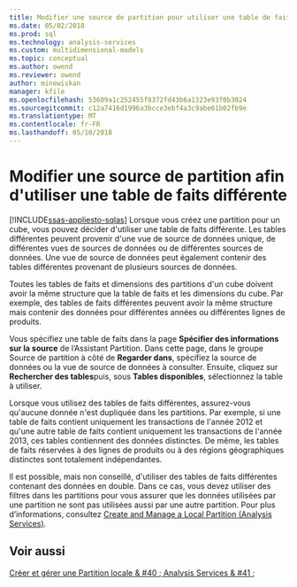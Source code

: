 ```yaml
---
title: Modifier une source de partition pour utiliser une table de faits différentes | Documents Microsoft
ms.date: 05/02/2018
ms.prod: sql
ms.technology: analysis-services
ms.custom: multidimensional-models
ms.topic: conceptual
ms.author: owend
ms.reviewer: owend
author: minewiskan
manager: kfile
ms.openlocfilehash: 53609a1c252455f8372fd43b6a1323e93f0b3024
ms.sourcegitcommit: c12a7416d1996a3bcce3ebf4a3c9abe61b02fb9e
ms.translationtype: MT
ms.contentlocale: fr-FR
ms.lasthandoff: 05/10/2018
---
```

# <a name="change-a-partition-source-to-use-a-different-fact-table"></a>Modifier une source de partition afin d'utiliser une table de faits différente
[!INCLUDE[ssas-appliesto-sqlas](../../includes/ssas-appliesto-sqlas.md)]
  Lorsque vous créez une partition pour un cube, vous pouvez décider d'utiliser une table de faits différente. Les tables différentes peuvent provenir d'une vue de source de données unique, de différentes vues de sources de données ou de différentes sources de données. Une vue de source de données peut également contenir des tables différentes provenant de plusieurs sources de données.  
  
 Toutes les tables de faits et dimensions des partitions d'un cube doivent avoir la même structure que la table de faits et les dimensions du cube. Par exemple, des tables de faits différentes peuvent avoir la même structure mais contenir des données pour différentes années ou différentes lignes de produits.  
  
 Vous spécifiez une table de faits dans la page **Spécifier des informations sur la source** de l’Assistant Partition. Dans cette page, dans le groupe Source de partition à côté de **Regarder dans**, spécifiez la source de données ou la vue de source de données à consulter. Ensuite, cliquez sur **Rechercher des tables**puis, sous **Tables disponibles**, sélectionnez la table à utiliser.  
  
 Lorsque vous utilisez des tables de faits différentes, assurez-vous qu'aucune donnée n'est dupliquée dans les partitions. Par exemple, si une table de faits contient uniquement les transactions de l'année 2012 et qu'une autre table de faits contient uniquement les transactions de l'année 2013, ces tables contiennent des données distinctes. De même, les tables de faits réservées à des lignes de produits ou à des régions géographiques distinctes sont totalement indépendantes.  
  
 Il est possible, mais non conseillé, d'utiliser des tables de faits différentes contenant des données en double. Dans ce cas, vous devez utiliser des filtres dans les partitions pour vous assurer que les données utilisées par une partition ne sont pas utilisées aussi par une autre partition. Pour plus d’informations, consultez [Create and Manage a Local Partition &#40;Analysis Services&#41;](../../analysis-services/multidimensional-models/create-and-manage-a-local-partition-analysis-services.md).  
  
## <a name="see-also"></a>Voir aussi  
 [Créer et gérer une Partition locale & #40 ; Analysis Services & #41 ;](../../analysis-services/multidimensional-models/create-and-manage-a-local-partition-analysis-services.md)  
  
  
